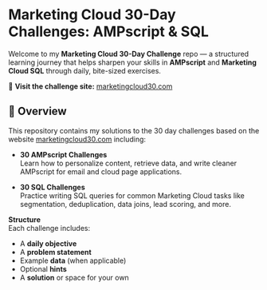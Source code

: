 # Marketing Cloud 30-Day Challenges: AMPscript & SQL

Welcome to my **Marketing Cloud 30-Day Challenge** repo — a structured learning journey that helps sharpen your skills in **AMPscript** and **Marketing Cloud SQL** through daily, bite-sized exercises.

📍 **Visit the challenge site:** [marketingcloud30.com](https://marketingcloud30.com/)

## 🚀 Overview

This repository contains my solutions to the 30 day challenges based on the website [marketingcloud30.com](https://marketingcloud30.com/) including:

- **30 AMPscript Challenges**  
  Learn how to personalize content, retrieve data, and write cleaner AMPscript for email and cloud page applications.

- **30 SQL Challenges**  
  Practice writing SQL queries for common Marketing Cloud tasks like segmentation, deduplication, data joins, lead scoring, and more.

**Structure**  
Each challenge includes:
- A **daily objective**
- A **problem statement**
- Example **data** (when applicable)
- Optional **hints**
- A **solution** or space for your own


